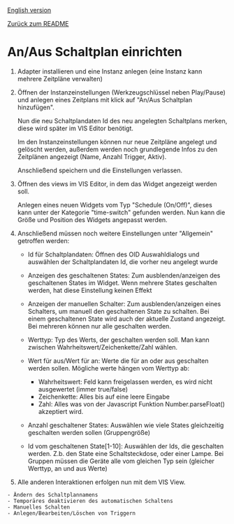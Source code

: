 [English version](Setup.en.md)

[Zurück zum README](../README.md)

# An/Aus Schaltplan einrichten

  1. Adapter installieren und eine Instanz anlegen (eine Instanz kann mehrere Zeitpläne verwalten)
  2. Öffnen der Instanzeinstellungen (Werkzeugschlüssel neben Play/Pause) und anlegen eines Zeitplans mit klick auf 
   "An/Aus Schaltplan hinzufügen". 
  
     Nun die neu Schaltplandaten Id des neu angelegten Schaltplans merken, diese wird später im VIS Editor benötigt.
  
     Im den Instanzeinstellungen können nur neue Zeitpläne angelegt und gelöscht werden, außerdem werden noch
     grundlegende Infos zu den Zeitplänen angezeigt (Name, Anzahl Trigger, Aktiv).
  
     Anschließend speichern und die Einstellungen verlassen.
  3. Öffnen des views im VIS Editor, in dem das Widget angezeigt werden soll.
  
     Anlegen eines neuen Widgets vom Typ "Schedule (On/Off)", dieses kann unter der Kategorie "time-switch" gefunden
     werden. Nun kann die Größe und Position des Widgets angepasst werden.
     
  4. Anschließend müssen noch weitere Einstellungen unter "Allgemein" getroffen werden:
  
     - Id für Schaltplandaten: Öffnen des OID Auswahldialogs und auswählen der Schaltplandaten Id, die vorher neu
        angelegt wurde
     - Anzeigen des geschaltenen States: Zum ausblenden/anzeigen des geschaltenen States im Widget. Wenn mehrere
        States geschalten werden, hat diese Einstellung keinen Effekt
     - Anzeigen der manuellen Schalter: Zum ausblenden/anzeigen eines Schalters, um manuell den geschaltenen State
        zu schalten. Bei einem geschaltenen State wird auch der aktuelle Zustand angezeigt. Bei mehreren können nur
        alle geschalten werden.
     - Werttyp: Typ des Werts, der geschalten werden soll. Man kann zwischen Wahrheitswert/Zeichenkette/Zahl wählen.
     - Wert für aus/Wert für an: Werte die für an oder aus geschalten werden sollen. Mögliche werte hängen vom Werttyp ab:

        - Wahrheitswert: Feld kann freigelassen werden, es wird nicht ausgewertet (immer true/false)
        - Zeichenkette: Alles bis auf eine leere Eingabe
        - Zahl: Alles was von der Javascript Funktion Number.parseFloat() akzeptiert wird.
        
     - Anzahl geschaltener States: Auswählen wie viele States gleichzeitig geschalten werden sollen (Gruppengröße)
     - Id vom geschaltenen State[1-10]: Auswählen der Ids, die geschalten werden. Z.b. den State eine Schaltsteckdose,
      oder einer Lampe. Bei Gruppen müssen die Geräte alle vom gleichen Typ sein (gleicher Werttyp, an und aus Werte)
      
  5. Alle anderen Interaktionen erfolgen nun mit dem VIS View.
  
    - Ändern des Schaltplannamens
    - Temporäres deaktivieren des automatischen Schaltens
    - Manuelles Schalten
    - Anlegen/Bearbeiten/Löschen von Triggern
